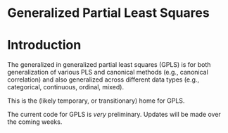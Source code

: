 Generalized Partial Least Squares
================

Introduction
============

The generalized in generalized partial least squares (GPLS) is for both generalization of various PLS and canonical methods (e.g., canonical correlation) and also generalized across different data types (e.g., categorical, continuous, ordinal, mixed).

This is the (likely temporary, or transitionary) home for GPLS.

The current code for GPLS is *very* preliminary. Updates will be made over the coming weeks.
